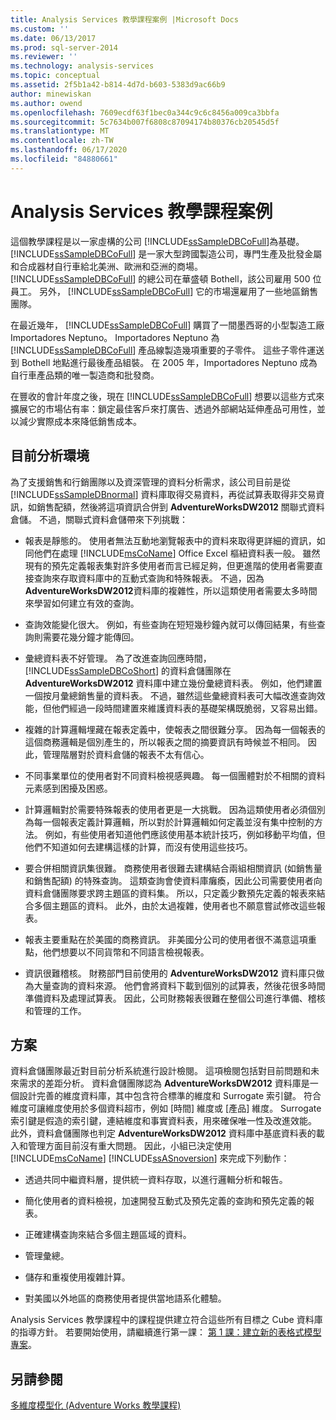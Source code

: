 ```yaml
---
title: Analysis Services 教學課程案例 |Microsoft Docs
ms.custom: ''
ms.date: 06/13/2017
ms.prod: sql-server-2014
ms.reviewer: ''
ms.technology: analysis-services
ms.topic: conceptual
ms.assetid: 2f5b1a42-b814-4d7d-b603-5383d9ac66b9
author: minewiskan
ms.author: owend
ms.openlocfilehash: 7609ecdf63f1bec0a344c9c6c8456a009ca3bbfa
ms.sourcegitcommit: 5c7634b007f6808c87094174b80376cb20545d5f
ms.translationtype: MT
ms.contentlocale: zh-TW
ms.lasthandoff: 06/17/2020
ms.locfileid: "84880661"
---
```

# <a name="analysis-services-tutorial-scenario"></a>Analysis Services 教學課程案例
  這個教學課程是以一家虛構的公司 [!INCLUDE[ssSampleDBCoFull](../includes/sssampledbcofull-md.md)]為基礎。 [!INCLUDE[ssSampleDBCoFull](../includes/sssampledbcofull-md.md)] 是一家大型跨國製造公司，專門生產及批發金屬和合成器材自行車給北美洲、歐洲和亞洲的商場。 [!INCLUDE[ssSampleDBCoFull](../includes/sssampledbcofull-md.md)] 的總公司在華盛頓 Bothell，該公司雇用 500 位員工。 另外， [!INCLUDE[ssSampleDBCoFull](../includes/sssampledbcofull-md.md)] 它的市場還雇用了一些地區銷售團隊。  
  
 在最近幾年， [!INCLUDE[ssSampleDBCoFull](../includes/sssampledbcofull-md.md)] 購買了一間墨西哥的小型製造工廠 Importadores Neptuno。 Importadores Neptuno 為 [!INCLUDE[ssSampleDBCoFull](../includes/sssampledbcofull-md.md)] 產品線製造幾項重要的子零件。 這些子零件運送到 Bothell 地點進行最後產品組裝。 在 2005 年，Importadores Neptuno 成為自行車產品類的唯一製造商和批發商。  
  
 在豐收的會計年度之後，現在 [!INCLUDE[ssSampleDBCoFull](../includes/sssampledbcofull-md.md)] 想要以這些方式來擴展它的市場佔有率：鎖定最佳客戶來打廣告、透過外部網站延伸產品可用性，並以減少實際成本來降低銷售成本。  
  
## <a name="current-analysis-environment"></a>目前分析環境  
 為了支援銷售和行銷團隊以及資深管理的資料分析需求，該公司目前是從 [!INCLUDE[ssSampleDBnormal](../includes/sssampledbnormal-md.md)] 資料庫取得交易資料，再從試算表取得非交易資訊，如銷售配額，然後將這項資訊合併到 **AdventureWorksDW2012** 關聯式資料倉儲。 不過，關聯式資料倉儲帶來下列挑戰：  
  
-   報表是靜態的。 使用者無法互動地瀏覽報表中的資料來取得更詳細的資訊，如同他們在處理 [!INCLUDE[msCoName](../includes/msconame-md.md)] Office Excel 樞紐資料表一般。 雖然現有的預先定義報表集對許多使用者而言已經足夠，但更進階的使用者需要直接查詢來存取資料庫中的互動式查詢和特殊報表。 不過，因為**AdventureWorksDW2012**資料庫的複雜性，所以這類使用者需要太多時間來學習如何建立有效的查詢。  
  
-   查詢效能變化很大。 例如，有些查詢在短短幾秒鐘內就可以傳回結果，有些查詢則需要花幾分鐘才能傳回。  
  
-   彙總資料表不好管理。 為了改進查詢回應時間， [!INCLUDE[ssSampleDBCoShort](../includes/sssampledbcoshort-md.md)] 的資料倉儲團隊在 **AdventureWorksDW2012** 資料庫中建立幾份彙總資料表。 例如，他們建置一個按月彙總銷售量的資料表。 不過，雖然這些彙總資料表可大幅改進查詢效能，但他們經過一段時間建置來維護資料表的基礎架構既脆弱，又容易出錯。  
  
-   複雜的計算邏輯埋藏在報表定義中，使報表之間很難分享。 因為每一個報表的這個商務邏輯是個別產生的，所以報表之間的摘要資訊有時候並不相同。 因此，管理階層對於資料倉儲的報表不太有信心。  
  
-   不同事業單位的使用者對不同資料檢視感興趣。 每一個團體對於不相關的資料元素感到困擾及困惑。  
  
-   計算邏輯對於需要特殊報表的使用者更是一大挑戰。 因為這類使用者必須個別為每一個報表定義計算邏輯，所以對於計算邏輯如何定義並沒有集中控制的方法。 例如，有些使用者知道他們應該使用基本統計技巧，例如移動平均值，但他們不知道如何去建構這樣的計算，而沒有使用這些技巧。  
  
-   要合併相關資訊集很難。 商務使用者很難去建構結合兩組相關資訊 (如銷售量和銷售配額) 的特殊查詢。 這類查詢會使資料庫癱瘓，因此公司需要使用者向資料倉儲團隊要求跨主題區的資料集。 所以，只定義少數預先定義的報表來結合多個主題區的資料。 此外，由於太過複雜，使用者也不願意嘗試修改這些報表。  
  
-   報表主要重點在於美國的商務資訊。 非美國分公司的使用者很不滿意這項重點，他們想要以不同貨幣和不同語言檢視報表。  
  
-   資訊很難稽核。 財務部門目前使用的 **AdventureWorksDW2012** 資料庫只做為大量查詢的資料來源。 他們會將資料下載到個別的試算表，然後花很多時間準備資料及處理試算表。 因此，公司財務報表很難在整個公司進行準備、稽核和管理的工作。  
  
## <a name="the-solution"></a>方案  
 資料倉儲團隊最近對目前分析系統進行設計檢閱。 這項檢閱包括對目前問題和未來需求的差距分析。 資料倉儲團隊認為 **AdventureWorksDW2012** 資料庫是一個設計完善的維度資料庫，其中包含符合標準的維度和 Surrogate 索引鍵。 符合維度可讓維度使用於多個資料超市，例如 [時間] 維度或 [產品] 維度。 Surrogate 索引鍵是假造的索引鍵，連結維度和事實資料表，用來確保唯一性及改進效能。 此外，資料倉儲團隊也判定 **AdventureWorksDW2012** 資料庫中基底資料表的載入和管理方面目前沒有重大問題。 因此，小組已決定使用 [!INCLUDE[msCoName](../includes/msconame-md.md)] [!INCLUDE[ssASnoversion](../includes/ssasnoversion-md.md)] 來完成下列動作：  
  
-   透過共同中繼資料層，提供統一資料存取，以進行邏輯分析和報告。  
  
-   簡化使用者的資料檢視，加速開發互動式及預先定義的查詢和預先定義的報表。  
  
-   正確建構查詢來結合多個主題區域的資料。  
  
-   管理彙總。  
  
-   儲存和重複使用複雜計算。  
  
-   對美國以外地區的商務使用者提供當地語系化體驗。  
  
 Analysis Services 教學課程中的課程提供建立符合這些所有目標之 Cube 資料庫的指導方針。 若要開始使用，請繼續進行第一課： [第 1 課：建立新的表格式模型專案](lesson-1-create-a-new-tabular-model-project.md)。  
  
## <a name="see-also"></a>另請參閱  
 [多維度模型化 &#40;Adventure Works 教學課程&#41;](multidimensional-modeling-adventure-works-tutorial.md)  
  
  
